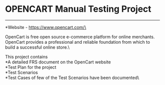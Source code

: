 # OPENCART Manual Testing Project
*******************************************
*Website - https://www.opencart.com/\

OpenCart is free open source e-commerce platform for online merchants. OpenCart provides a professional and reliable foundation from which to build a successful online store.\

This project contains\
*A detailed FRS document on the OpenCart website\
*Test Plan for the project\
*Test Scenarios\
*Test Cases of few of the Test Scenarios have been documented\

